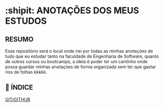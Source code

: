 # :shipit: ANOTAÇÕES DOS MEUS ESTUDOS

## RESUMO
Esse repositório será o local onde irei por todas as minhas anotações de tudo que eu estudar tanto na faculdade de Engenharia de Software, quanto de outros cursos ou bootcamps, a ideia é poder ter um cantinho onde possa guardar minhas anotações de forma organizada sem ter que gastar rios de folhas kkkkk.

## :pushpin: ÍNDICE
[GIT/GITHUB](https://github.com/Luciiss/Anota-es-DIO/blob/main/Git-GitHub/GitAnotações.md) 





